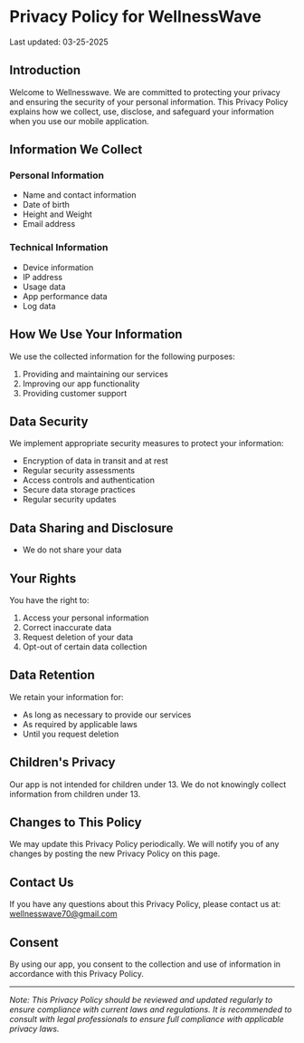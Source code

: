 # Privacy Policy for WellnessWave

Last updated: 03-25-2025

## Introduction

Welcome to Wellnesswave. We are committed to protecting your privacy and ensuring the security of your personal information. This Privacy Policy explains how we collect, use, disclose, and safeguard your information when you use our mobile application.

## Information We Collect

### Personal Information

- Name and contact information
- Date of birth
- Height and Weight
- Email address

### Technical Information

- Device information
- IP address
- Usage data
- App performance data
- Log data

## How We Use Your Information

We use the collected information for the following purposes:

1. Providing and maintaining our services
2. Improving our app functionality
4. Providing customer support

## Data Security

We implement appropriate security measures to protect your information:

- Encryption of data in transit and at rest
- Regular security assessments
- Access controls and authentication
- Secure data storage practices
- Regular security updates

## Data Sharing and Disclosure

- We do not share your data 

## Your Rights

You have the right to:

1. Access your personal information
2. Correct inaccurate data
3. Request deletion of your data
4. Opt-out of certain data collection

## Data Retention

We retain your information for:

- As long as necessary to provide our services
- As required by applicable laws
- Until you request deletion

## Children's Privacy

Our app is not intended for children under 13. We do not knowingly collect information from children under 13.

## Changes to This Policy

We may update this Privacy Policy periodically. We will notify you of any changes by posting the new Privacy Policy on this page.

## Contact Us

If you have any questions about this Privacy Policy, please contact us at: wellnesswave70@gmail.com


## Consent

By using our app, you consent to the collection and use of information in accordance with this Privacy Policy.

---

_Note: This Privacy Policy should be reviewed and updated regularly to ensure compliance with current laws and regulations. It is recommended to consult with legal professionals to ensure full compliance with applicable privacy laws._
